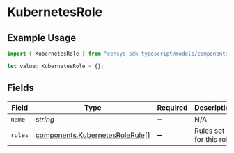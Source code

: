 # KubernetesRole

## Example Usage

```typescript
import { KubernetesRole } from "censys-sdk-typescript/models/components";

let value: KubernetesRole = {};
```

## Fields

| Field                                                                            | Type                                                                             | Required                                                                         | Description                                                                      |
| -------------------------------------------------------------------------------- | -------------------------------------------------------------------------------- | -------------------------------------------------------------------------------- | -------------------------------------------------------------------------------- |
| `name`                                                                           | *string*                                                                         | :heavy_minus_sign:                                                               | N/A                                                                              |
| `rules`                                                                          | [components.KubernetesRoleRule](../../models/components/kubernetesrolerule.md)[] | :heavy_minus_sign:                                                               | Rules set for this role.                                                         |